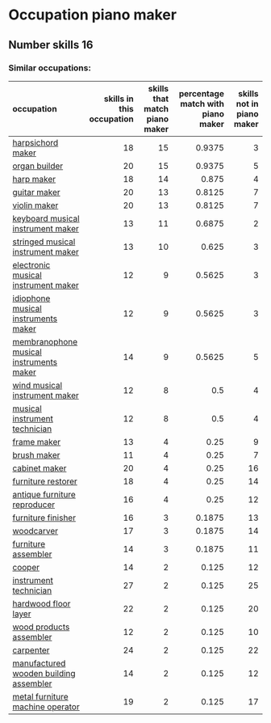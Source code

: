 # Occupation piano maker
## Number skills 16
### Similar occupations:
| occupation                                                                            |   skills in this occupation |   skills that match piano maker |   percentage match with piano maker |   skills not in piano maker |
|:--------------------------------------------------------------------------------------|----------------------------:|--------------------------------:|------------------------------------:|----------------------------:|
| [harpsichord maker](harpsichord_maker.md)                                             |                          18 |                              15 |                              0.9375 |                           3 |
| [organ builder](organ_builder.md)                                                     |                          20 |                              15 |                              0.9375 |                           5 |
| [harp maker](harp_maker.md)                                                           |                          18 |                              14 |                              0.875  |                           4 |
| [guitar maker](guitar_maker.md)                                                       |                          20 |                              13 |                              0.8125 |                           7 |
| [violin maker](violin_maker.md)                                                       |                          20 |                              13 |                              0.8125 |                           7 |
| [keyboard musical instrument maker](keyboard_musical_instrument_maker.md)             |                          13 |                              11 |                              0.6875 |                           2 |
| [stringed musical instrument maker](stringed_musical_instrument_maker.md)             |                          13 |                              10 |                              0.625  |                           3 |
| [electronic musical instrument maker](electronic_musical_instrument_maker.md)         |                          12 |                               9 |                              0.5625 |                           3 |
| [idiophone musical instruments maker](idiophone_musical_instruments_maker.md)         |                          12 |                               9 |                              0.5625 |                           3 |
| [membranophone musical instruments maker](membranophone_musical_instruments_maker.md) |                          14 |                               9 |                              0.5625 |                           5 |
| [wind musical instrument maker](wind_musical_instrument_maker.md)                     |                          12 |                               8 |                              0.5    |                           4 |
| [musical instrument technician](musical_instrument_technician.md)                     |                          12 |                               8 |                              0.5    |                           4 |
| [frame maker](frame_maker.md)                                                         |                          13 |                               4 |                              0.25   |                           9 |
| [brush maker](brush_maker.md)                                                         |                          11 |                               4 |                              0.25   |                           7 |
| [cabinet maker](cabinet_maker.md)                                                     |                          20 |                               4 |                              0.25   |                          16 |
| [furniture restorer](furniture_restorer.md)                                           |                          18 |                               4 |                              0.25   |                          14 |
| [antique furniture reproducer](antique_furniture_reproducer.md)                       |                          16 |                               4 |                              0.25   |                          12 |
| [furniture finisher](furniture_finisher.md)                                           |                          16 |                               3 |                              0.1875 |                          13 |
| [woodcarver](woodcarver.md)                                                           |                          17 |                               3 |                              0.1875 |                          14 |
| [furniture assembler](furniture_assembler.md)                                         |                          14 |                               3 |                              0.1875 |                          11 |
| [cooper](cooper.md)                                                                   |                          14 |                               2 |                              0.125  |                          12 |
| [instrument technician](instrument_technician.md)                                     |                          27 |                               2 |                              0.125  |                          25 |
| [hardwood floor layer](hardwood_floor_layer.md)                                       |                          22 |                               2 |                              0.125  |                          20 |
| [wood products assembler](wood_products_assembler.md)                                 |                          12 |                               2 |                              0.125  |                          10 |
| [carpenter](carpenter.md)                                                             |                          24 |                               2 |                              0.125  |                          22 |
| [manufactured wooden building assembler](manufactured_wooden_building_assembler.md)   |                          14 |                               2 |                              0.125  |                          12 |
| [metal furniture machine operator](metal_furniture_machine_operator.md)               |                          19 |                               2 |                              0.125  |                          17 |
